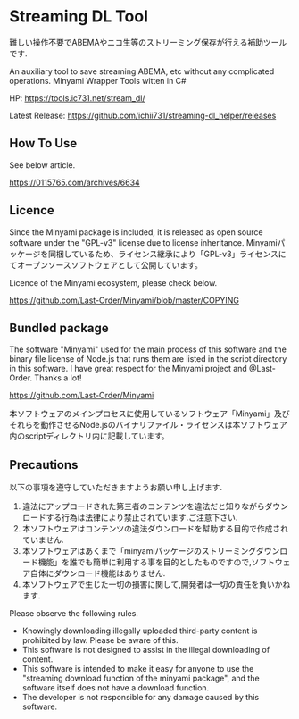 # Streaming DL Tool
難しい操作不要でABEMAやニコ生等のストリーミング保存が行える補助ツールです.

An auxiliary tool to save streaming ABEMA, etc without any complicated operations. Minyami Wrapper Tools witten in C#

HP: https://tools.ic731.net/stream_dl/

Latest Release: https://github.com/ichii731/streaming-dl_helper/releases

## How To Use

See below article.

https://0115765.com/archives/6634

## Licence

Since the Minyami package is included, it is released as open source software under the "GPL-v3" license due to license inheritance.
Minyamiパッケージを同梱しているため、ライセンス継承により「GPL-v3」ライセンスにてオープンソースソフトウェアとして公開しています。

Licence of the Minyami ecosystem, please check below.

https://github.com/Last-Order/Minyami/blob/master/COPYING

## Bundled package

The software "Minyami" used for the main process of this software and the binary file license of Node.js that runs them are listed in the script directory in this software. I have great respect for the Minyami project and @Last-Order. Thanks a lot!

https://github.com/Last-Order/Minyami

本ソフトウェアのメインプロセスに使用しているソフトウェア「Minyami」及びそれらを動作させるNode.jsのバイナリファイル・ライセンスは本ソフトウェア内のscriptディレクトリ内に記載しています。

## Precautions

以下の事項を遵守していただきますようお願い申し上げます.

1. 違法にアップロードされた第三者のコンテンツを違法だと知りながらダウンロードする行為は法律により禁止されています.ご注意下さい.
2. 本ソフトウェアはコンテンツの違法ダウンロードを幇助する目的で作成されていません.
3. 本ソフトウェアはあくまで「minyamiパッケージのストリーミングダウンロード機能」を誰でも簡単に利用する事を目的としたものですので,ソフトウェア自体にダウンロード機能はありません.
4. 本ソフトウェアで生じた一切の損害に関して,開発者は一切の責任を負いかねます.

Please observe the following rules.

- Knowingly downloading illegally uploaded third-party content is prohibited by law. Please be aware of this.
- This software is not designed to assist in the illegal downloading of content.
- This software is intended to make it easy for anyone to use the "streaming download function of the minyami package", and the software itself does not have a download function.
- The developer is not responsible for any damage caused by this software.

